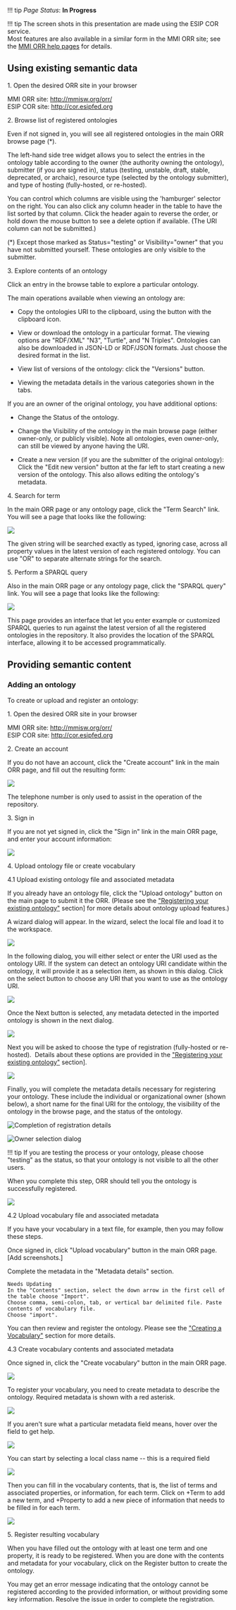 !!! tip
    _Page Status_: **In Progress**
    
!!! tip
    The screen shots in this presentation are made using the ESIP COR service.   
    Most features are also available in a similar form in the MMI ORR site; see the [MMI ORR help pages](https://marinemetadata.org/mmiorrusrman/mmiorrgetstarted) for details.
    

## Using existing semantic data

1\. Open the desired ORR site in your browser

MMI ORR site: http://mmisw.org/orr/   
ESIP COR site: http://cor.esipfed.org

2\. Browse list of registered ontologies

Even if not signed in, you will see all registered ontologies in the main ORR browse page (*).

The left-hand side tree widget allows you to select the entries in the ontology table according to the owner (the authority owning the ontology), submitter (if you are signed in),  status (testing, unstable, draft, stable, deprecated, or archaic), resource type (selected by the ontology submitter), and type of hosting (fully-hosted, or re-hosted). 

You can control which columns are visible using the 'hamburger' selector on the right. You can also click any column header in the table to have the list sorted by that column. 
Click the header again to reverse the order, or hold down the mouse button to see a delete option if available. (The URI column can not be submitted.)

(*) Except those marked as Status="testing" or Visibility="owner" that you have not submitted yourself.  These ontologies are only visible to the submitter.

3\. Explore contents of an ontology

Click an entry in the browse table to explore a particular ontology.

The main operations available when viewing an ontology are:

*	Copy the ontologies URI to the clipboard, using the button with the clipboard icon.

*   View or download the ontology in a particular format. The viewing options are "RDF/XML" "N3", "Turtle", and "N Triples". Ontologies can also be downloaded in JSON-LD or RDF/JSON formats. Just choose the desired format in the list.

*   View list of versions of the ontology: click the "Versions" button.

*	Viewing the metadata details in the various categories shown in the tabs.

If you are an owner of the original ontology, you have additional options:

*	Change the Status of the ontology.

*	Change the Visibility of the ontology in the main browse page (either owner-only, or publicly visible). Note all ontologies, even owner-only, can still be viewed by anyone having the URI. 

*   Create a new version (if you are the submitter of the original ontology): Click the "Edit new version" button at the far left to start creating a new version of the ontology. This also allows editing the ontology's metadata.

4\. Search for term

In the main ORR page or any ontology page, click the "Term Search" link. You will see a page that looks like the following:

![](img/cor/cor-term-search-page-20160828.png)

The given string will be searched exactly as typed, ignoring case, across all property values in  the latest version of each registered ontology. You can use "OR" to separate alternate strings for the search.

5\. Perform a SPARQL query

Also in the main ORR page or any ontology page, click the "SPARQL query" link. You will see a page that looks like the following:

![](img/cor/cor-sparql-search-page-20160828.png)

This page provides an interface that let you enter example or customized SPARQL queries to run against the latest version of all the registered ontologies in the repository. It also provides the location of the SPARQL interface, allowing it to be accessed programmatically.

## Providing semantic content 

### Adding an ontology

To create or upload and register an ontology:

1\. Open the desired ORR site in your browser

MMI ORR site: http://mmisw.org/orr/   
ESIP COR site: http://cor.esipfed.org

2\. Create an account

If you do not have an account, click the "Create account" link in the main ORR page, and fill out the resulting form: 

![](img/cor/cor-create-account-window-20160828.png)

The telephone number is only used to assist in the operation of the repository.

3\. Sign in

If you are not yet signed in, click the "Sign in" link in the main ORR page, and enter your account information:

![](img/cor/cor-sign-in-window-20160828.png)

4\. Upload ontology file or create vocabulary

4\.1 Upload existing ontology file and associated metadata

If you already have an ontology file, click the "Upload ontology" button on the main 
page to submit it the ORR. 
(Please see the ["Registering your existing ontology"](http://mmisw.org/orrdoc/upload/) section] for more details about ontology upload features.)

A wizard dialog will appear. In the wizard, select the local file and load it to the workspace. 

![](img/cor/cor-ontology-upload-dialog-20160828.png)

In the following dialog, you will either select or enter the URI used as the ontology URI. If the system can detect an ontology URI candidate within the ontology, it will provide it as a selection item, as shown in this dialog. Click on the select button to choose any URI that you want to use as the ontology URI.

![](img/cor/cor-ontology-uri-select-20160828.png)

Once the Next button is selected, any metadata detected in the imported ontology is shown in the next dialog.

![](img/cor/cor-ontology-registration-metadata-20160828.png)

Next you will be asked to choose the type of registration (fully-hosted or re-hosted).  Details about these options are provided in the ["Registering your existing ontology"](http://mmisw.org/orrdoc/upload/) section]. 

![](img/cor/cor-ontology-registration-hosting-20160828.png)

Finally, you will complete the metadata details necessary for registering your ontology. These include the individual or organizational owner (shown below), a short name for the final URI for the ontology, the visibility of the ontology in the browse page, and the status of the ontology.  

![](img/cor/cor-ontology-registration-completion-20160828.png "Completion of registration details")

![](img/cor/cor-ontology-owner-selection-20160828.png "Owner selection dialog")

!!! tip If you are testing the process or your ontology, please choose "testing" as the status, so that your ontology is not visible to all the other users.

When you complete this step, ORR should tell you the ontology is successfully registered.

![](img/cor/cor-ontology-registration-successful-20160828.png)


4\.2 Upload vocabulary file and associated metadata

If you have your vocabulary in a text file, for example, then you may follow these steps.

Once signed in, click "Upload vocabulary" button in the main ORR page. [Add screenshots.]

Complete the metadata in the "Metadata details" section. 

``` 
Needs Updating   
In the "Contents" section, select the down arrow in the first cell of the table choose "Import".  
Choose comma, semi-colon, tab, or vertical bar delimited file. Paste contents of vocabulary file.  
Choose "import". 
```

You can then review and register the ontology. Please see the 
["Creating a Vocabulary"](http://mmisw.org/orrdoc/vocab/new/) 
section for more details.

4\.3 Create vocabulary contents and associated metadata

Once signed in, click the "Create vocabulary" button in the main ORR page.

![](img/cor/cor-vocabulary-create-initial-20160828.png)

To register your vocabulary, you need to create metadata to describe the ontology. Required metadata is shown with a red asterisk.

![](img/cor/cor-vocabulary-create-metadata-20160828.png)

If you aren't sure what a particular metadata field means, hover over the field to get help.

![](img/cor/cor-vocabulary-create-metadata-help-20160828.png)

You can start by selecting a local class name -- this is a required field

![](img/cor/cor-vocabulary-create-local-name-20160828.png)

Then you can fill in the vocabulary contents, that is, the list of terms and associated properties, or information, for each term. Click on +Term to add a new term, and +Property to add a new piece of information that needs to be filled in for each term.

![](img/cor/cor-vocabulary-create-term-property-20160828.png)

5\. Register resulting vocabulary

When you have filled out the ontology with at least one term and one property, it is ready to be registered. When you are done with the contents and metadata for your vocabulary, click on the Register button to create the ontology. 

You may get an error message indicating that the ontology cannot be registered according to the provided information, or without providing some key information. Resolve the issue in order to complete the registration.
 

